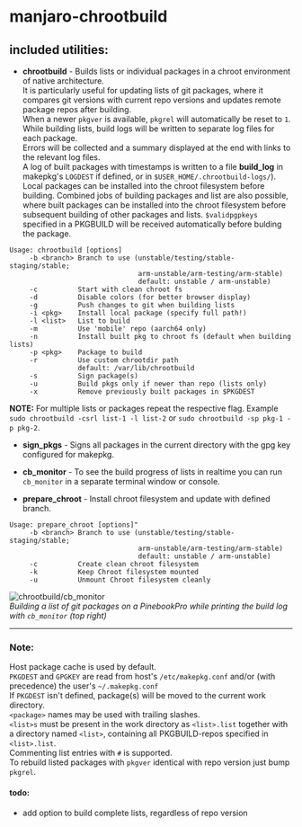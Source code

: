 # manjaro-chrootbuild

## included utilities:

- **chrootbuild** - Builds lists or individual packages in a chroot environment of native architecture.  
It is particularly useful for updating lists of git packages, where it compares git versions with current repo versions and updates remote package repos after building.  
When a newer `pkgver` is available, `pkgrel` will automatically be reset to `1`.  
While building lists, build logs will be written to separate log files for each package.  
Errors will be collected and a summary displayed at the end with links to the relevant log files.  
A log of built packages with timestamps is written to a file **build_log** in makepkg's `LOGDEST` if defined, or in `$USER_HOME/.chrootbuild-logs/`).
Local packages can be installed into the chroot filesystem before building.
Combined jobs of building packages and list are also possible, where built packages can be installed into the chroot filesystem before subsequent building of other packages and lists.
`$validpgpkeys` specified in a PKGBUILD will be received automatically before bulding the package.
```
Usage: chrootbuild [options]
     -b <branch> Branch to use (unstable/testing/stable-staging/stable;
                                arm-unstable/arm-testing/arm-stable)
                                default: unstable / arm-unstable)
     -c          Start with clean chroot fs
     -d          Disable colors (for better browser display)
     -g          Push changes to git when building lists
     -i <pkg>    Install local package (specify full path!)
     -l <list>   List to build
     -m          Use 'mobile' repo (aarch64 only)
     -n          Install built pkg to chroot fs (default when building lists)
     -p <pkg>    Package to build
     -r          Use custom chrootdir path
                 default: /var/lib/chrootbuild
     -s          Sign package(s)
     -u          Build pkgs only if newer than repo (lists only)
     -x          Remove previously built packages in $PKGDEST
```

**NOTE:** For multiple lists or packages repeat the respective flag. Example `sudo chrootbuild -csrl list-1 -l list-2` or `sudo chrootbuild -sp pkg-1 -p pkg-2`.

- **sign_pkgs**      - Signs all packages in the current directory with the gpg key configured for makepkg.

- **cb_monitor**     - To see the build progress of lists in realtime you can run `cb_monitor` in a separate terminal window or console.

- **prepare_chroot** - Install chroot filesystem and update with defined branch.
```
Usage: prepare_chroot [options]"
     -b <branch> Branch to use (unstable/testing/stable-staging/stable;
                                arm-unstable/arm-testing/arm-stable)
                                default: unstable / arm-unstable)
     -c          Create clean chroot filesystem
     -k          Keep Chroot filesystem mounted
     -u          Unmount Chroot filesystem cleanly
```

![chrootbuild/cb_monitor](https://gitlab.manjaro.org/manjaro-arm/applications/manjaro-chrootbuild/-/raw/build-monitor/chrootbuild_in_action.png)  
_Building a list of git packages on a PinebookPro while printing the build log with `cb_monitor` (top right)_
___
### Note:
Host package cache is used by default.  
`PKGDEST` and `GPGKEY` are read from host's `/etc/makepkg.conf` and/or (with precedence) the user's `~/.makepkg.conf`  
If `PKGDEST` isn't defined, package(s) will be moved to the current work directory.  
`<package>` names may be used with trailing slashes.  
`<list>s` must be present in the work directory as `<list>.list` together with a directory named `<list>`, containing all PKGBUILD-repos specified in `<list>.list`.  
Commenting list entries with `#` is supported.  
To rebuild listed packages with `pkgver` identical with repo version just bump `pkgrel`.

#### todo:
- add option to build complete lists, regardless of repo version
